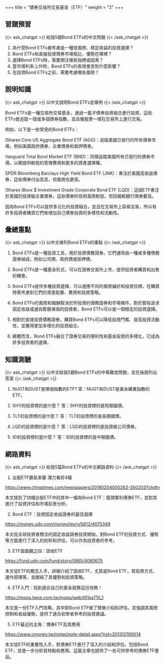 +++
title = "債券交易所交易基金（ETF）"
weight = "2"
+++
## 習題預習
{{< ask_chatgpt >}}
給我5題Bond ETFs的中文問題
{{< /ask_chatgpt >}}



1. 為什麼Bond ETFs被考慮是一種低風險、穩定收益的投資選擇？
2. Bond ETFs和直接投資債券市場相比，優勢在哪裡？
3. 選擇Bond ETFs時，需要關注哪些指標或因素？
4. 當市場利率上升時，Bond ETFs的表現會受到什麼影響？
5. 在投資Bond ETFs之前，需要考慮哪些風險？   

## 說明知識
{{< ask_chatgpt >}}
以中文說明Bond ETFs並舉例
{{< /ask_chatgpt >}}



Bond ETFs是一種交易所交易基金，通過一籃子債券投資組合進行投資。這些ETFs會追蹤一個或多個債券指數，並且像股票一樣在交易所上進行交易。

例如，以下是一些常見的Bond ETFs：

iShares Core US Aggregate Bond ETF (AGG)：追蹤美國已發行的所有債券市場，例如美國政府債券，企業債券和抵押債券。

Vanguard Total Bond Market ETF (BND)：同樣追蹤美國所有已發行的債券市場，以期提供較低的管理費用和更多的資產選擇權。

SPDR Bloomberg Barclays High Yield Bond ETF (JNK)：專注於美國高收益債券，這些債券付出高息，但風險也更高。

iShares iBoxx $ Investment Grade Corporate Bond ETF (LQD)：這個ETF專注於美國的投資級企業債券，這些債券的信用風險較低，但回報較銀行債券要高。

因為Bond ETFs可以提供多元化的投資組合，並且在交易所上容易交易，所以有許多投資者購買它們來增加自己債券投資的多樣性和流動性。   

## 彙總重點
{{< ask_chatgpt >}}
以中文條列Bond ETFs的重點
{{< /ask_chatgpt >}}



1. Bond ETFs是一種投資工具，用於投資債務證券。它們通常由一種或多種債務證券組成，例如公司債、政府債或抵押債。

2. Bond ETFs是一種基金形式，可以在證券交易所上市，提供投資者購買和出售的機會。

3. Bond ETFs提供多種投資選擇，可以適應不同的風險偏好和投資目標，在購買時需考慮到它們的資產配置、費用和投資策略。

4. Bond ETFs的風險和報酬取決於所投資的債務證券和市場條件。對於那些追求固定收益或通貨膨脹保值的投資者，Bond ETFs可以是一個穩定的投資選擇。

5. 相對於直接投資債務證券，購買Bond ETFs可以降低投資門檻、提高投資流動性，並獲得更加多樣化的投資組合。  

6. 總體而言，Bond ETFs融合了證券交易的便利性和基金投資的多樣化，已成為許多投資者的選擇。   

## 知識測驗
{{< ask_chatgpt >}}
以中文給我5題Bond ETFs的中等難度問題，並在後面列出答案
{{< /ask_chatgpt >}}



1. NUGT和DUST是哪個指數的ETF?
答：NUGT和DUST是黃金礦業指數的ETF。

2. SHY的投資標的是什麼？
答：SHY的投資標的是短期國債。

3. TLT的投資標的是什麼？
答：TLT的投資標的是長期國債。

4. LQD的投資標的是什麼？
答：LQD的投資標的是投資級公司債券。

5. IEI的投資標的是什麼？
答：IEI的投資標的是中期國債。   

## 網路資料
{{< ask_chatgpt >}}
給我5篇Bond ETFs的中文網路資料
{{< /ask_chatgpt >}}



1. 台股ETF霸氣來襲 潛力看好4檔

https://www.chinatimes.com/newspapers/20180204000262-260203?chdtv

本文提到了四檔台股ETF中的其中一檔為Bond ETF：龍頭實利債券ETF，並對其進行了投資評估和市場前景分析。

2. Bond ETF：投資固定收益證券的最佳選擇

https://money.udn.com/money/story/5612/4075349

本文從全球投資者關注的固定收益證券投資開始，對Bond ETF的投資方式、優勢等方面進行了深入的剖析和評估，可以作為投資者的參考。

3. ETF面面觀之四：固收ETF

https://fund.udn.com/fund/story/5965/4080675

本文從ETF的概念入手，詳細介紹了固收ETF，尤其是Bond ETF，其投資方式、運作原理等，並總結了其優勢和投資策略。

4. ETF入門：找到適合自己的基金就靠這份攻略！

https://mops.twse.com.tw/mops/web/t91sa710_1

本文是一份ETF入門攻略，其中對Bond ETF做了簡單介紹和評估，並強調其風險控制和收益優勢，提供了適合初學者參考的投資建議。

5. ETF最近的主角：債券ETF及其應用

https://www.cmoney.tw/notes/note-detail.aspx?nid=201312190014

本文從ETF的重要性入手，對債券ETF進行了深入的介紹和評估，包括Bond ETF，並進一步分析其特點和應用。這篇文章也提供了一些可供參考的債券ETF產品。   

